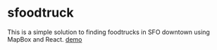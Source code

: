 # sfoodtruck
This is a simple solution to finding foodtrucks in SFO downtown using MapBox and React.
[demo](foodtruck.gif)